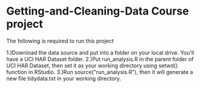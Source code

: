 Getting-and-Cleaning-Data Course project
=================================

The following is required to run this project

1.)Download the data source and put into a folder on your local drive. You'll have a UCI HAR Dataset folder.
2.)Put run_analysis.R in the parent folder of UCI HAR Dataset, then set it as your working directory using setwd() function in RStudio.
3.)Run source("run_analysis.R"), then it will generate a new file tidydata.txt in your working directory.
